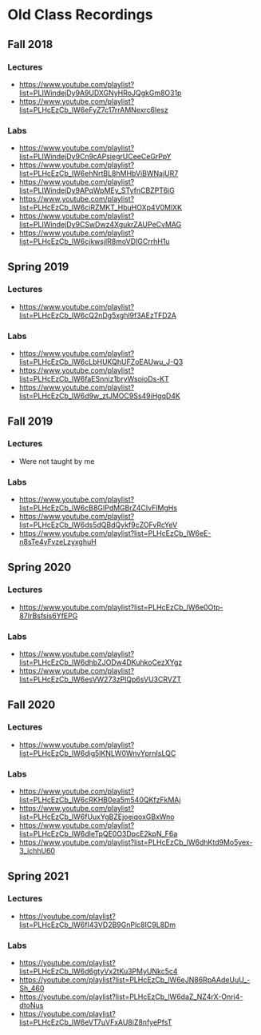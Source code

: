 Old Class Recordings
====================

## Fall 2018

### Lectures

* <https://www.youtube.com/playlist?list=PLIWindejDy9A9UDXGNyHRoJQgkGm8O31p>
* <https://www.youtube.com/playlist?list=PLHcEzCb_lW6eFyZ7c17rrAMNexrc6lesz>

### Labs

* <https://www.youtube.com/playlist?list=PLIWindejDy9Cn9cAPsjegrUCeeCeGrPpY>
* <https://www.youtube.com/playlist?list=PLHcEzCb_lW6ehNrtBL8hMHbViBWNajUR7>
* <https://www.youtube.com/playlist?list=PLIWindejDy9APqWpMEy_STyfnCBZPT6iG>
* <https://www.youtube.com/playlist?list=PLHcEzCb_lW6ciRZMKT_HbuHOXp4V0MlXK>
* <https://www.youtube.com/playlist?list=PLIWindejDy9CSwDwz4XgukrZAUPeCvMAG>
* <https://www.youtube.com/playlist?list=PLHcEzCb_lW6cjkwsjlR8moVDIGCrrhH1u>

## Spring 2019

### Lectures

* <https://www.youtube.com/playlist?list=PLHcEzCb_lW6cQ2nDg5xghl9f3AEzTFD2A>

### Labs

* <https://www.youtube.com/playlist?list=PLHcEzCb_lW6cLbHUKQhUFZoEAUwu_J-Q3>
* <https://www.youtube.com/playlist?list=PLHcEzCb_lW6faESnniz1bryWsoioDs-KT>
* <https://www.youtube.com/playlist?list=PLHcEzCb_lW6d9w_ztJMOC9Ss49iHgqD4K>

## Fall 2019

### Lectures

* Were not taught by me

### Labs

* <https://www.youtube.com/playlist?list=PLHcEzCb_lW6cB8GIPdMGBrZ4CIvFlMgHs>
* <https://www.youtube.com/playlist?list=PLHcEzCb_lW6ds5dQBdQykf9cZOFvRcYeV>
* <https://www.youtube.com/playlist?list=PLHcEzCb_lW6eE-n8sTe4yFvzeLzyxghuH>

## Spring 2020

### Lectures

* <https://www.youtube.com/playlist?list=PLHcEzCb_lW6e0Otp-87IrBsfsis6YfEPG>

### Labs

* <https://www.youtube.com/playlist?list=PLHcEzCb_lW6dhbZJODw4DKuhkoCezXYgz>
* <https://www.youtube.com/playlist?list=PLHcEzCb_lW6esVW273zPlQp6sVU3CRVZT>

## Fall 2020

### Lectures

* <https://www.youtube.com/playlist?list=PLHcEzCb_lW6dig5lKNLW0WnvYprnIsLQC>

### Labs

* <https://www.youtube.com/playlist?list=PLHcEzCb_lW6cRKHB0ea5m540QKfzFkMAj>
* <https://www.youtube.com/playlist?list=PLHcEzCb_lW6fUuxYgBZEjoeiqoxGBxWno>
* <https://www.youtube.com/playlist?list=PLHcEzCb_lW6dIeTpQE0O3DpcE2kpN_F6a>
* <https://www.youtube.com/playlist?list=PLHcEzCb_lW6dhKtd9Mo5yex-3_ichhU60>

## Spring 2021

### Lectures

* <https://youtube.com/playlist?list=PLHcEzCb_lW6fI43VD2B9GnPlc8IC9L8Dm>

### Labs

* <https://youtube.com/playlist?list=PLHcEzCb_lW6d6gtyVx2tKu3PMyUNkc5c4>
* <https://youtube.com/playlist?list=PLHcEzCb_lW6eJN86RpAAdeUuU_-Sh_460>
* <https://youtube.com/playlist?list=PLHcEzCb_lW6daZ_NZ4rX-Onri4-dtoNus>
* <https://youtube.com/playlist?list=PLHcEzCb_lW6eVT7uVFxAU8iZ8nfyePfsT>
